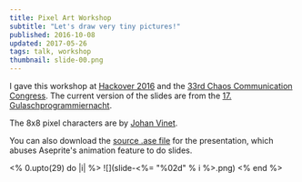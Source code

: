 ```yaml
---
title: Pixel Art Workshop
subtitle: "Let's draw very tiny pictures!"
published: 2016-10-08
updated: 2017-05-26
tags: talk, workshop
thumbnail: slide-00.png
---
```


I gave this workshop at [Hackover 2016](https://hackover.de) and the [33rd Chaos Communication Congress](https://events.ccc.de/congress/2016/wiki/Main_Page). The current version of the slides are from the [17. Gulaschprogrammiernacht](https://entropia.de/GPN17).

The 8x8 pixel characters are by [Johan Vinet](http://johanvinet.tumblr.com/post/127476776680/here-are-100-characters-8x8-pixels-using-the).

You can also download the [source .ase file](pixel-art-workshop.ase) for the presentation, which abuses Aseprite's animation feature to do slides.

<% 0.upto(29) do |i| %>
![](slide-<%= "%02d" % i %>.png)
<% end %>
